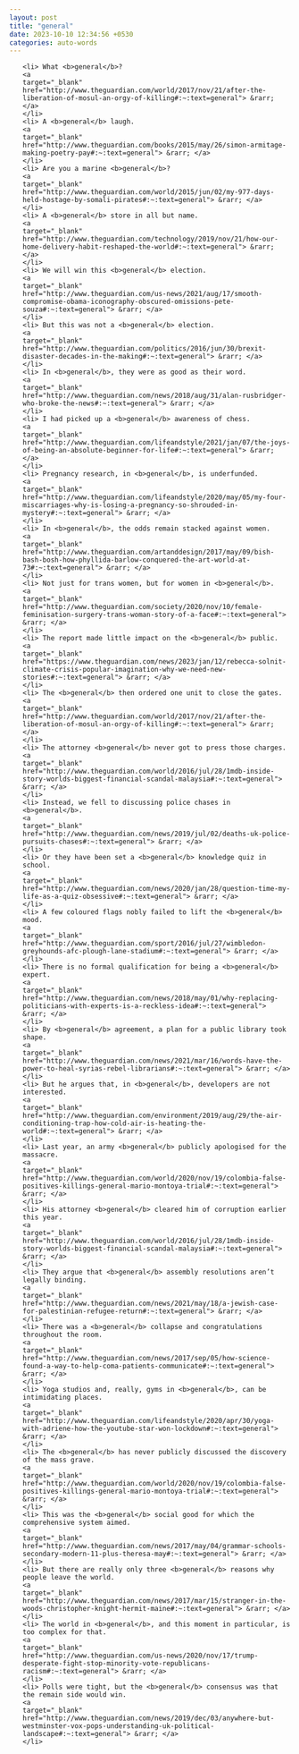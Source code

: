 ```yaml
---
layout: post
title: "general"
date: 2023-10-10 12:34:56 +0530
categories: auto-words
---
```

<ol>

    <li> What <b>general</b>?
    <a 
    target="_blank" 
    href="http://www.theguardian.com/world/2017/nov/21/after-the-liberation-of-mosul-an-orgy-of-killing#:~:text=general"> &rarr; </a>
    </li>
    <li> A <b>general</b> laugh.
    <a 
    target="_blank" 
    href="http://www.theguardian.com/books/2015/may/26/simon-armitage-making-poetry-pay#:~:text=general"> &rarr; </a>
    </li>
    <li> Are you a marine <b>general</b>?
    <a 
    target="_blank" 
    href="http://www.theguardian.com/world/2015/jun/02/my-977-days-held-hostage-by-somali-pirates#:~:text=general"> &rarr; </a>
    </li>
    <li> A <b>general</b> store in all but name.
    <a 
    target="_blank" 
    href="http://www.theguardian.com/technology/2019/nov/21/how-our-home-delivery-habit-reshaped-the-world#:~:text=general"> &rarr; </a>
    </li>
    <li> We will win this <b>general</b> election.
    <a 
    target="_blank" 
    href="http://www.theguardian.com/us-news/2021/aug/17/smooth-compromise-obama-iconography-obscured-omissions-pete-souza#:~:text=general"> &rarr; </a>
    </li>
    <li> But this was not a <b>general</b> election.
    <a 
    target="_blank" 
    href="http://www.theguardian.com/politics/2016/jun/30/brexit-disaster-decades-in-the-making#:~:text=general"> &rarr; </a>
    </li>
    <li> In <b>general</b>, they were as good as their word.
    <a 
    target="_blank" 
    href="http://www.theguardian.com/news/2018/aug/31/alan-rusbridger-who-broke-the-news#:~:text=general"> &rarr; </a>
    </li>
    <li> I had picked up a <b>general</b> awareness of chess.
    <a 
    target="_blank" 
    href="http://www.theguardian.com/lifeandstyle/2021/jan/07/the-joys-of-being-an-absolute-beginner-for-life#:~:text=general"> &rarr; </a>
    </li>
    <li> Pregnancy research, in <b>general</b>, is underfunded.
    <a 
    target="_blank" 
    href="http://www.theguardian.com/lifeandstyle/2020/may/05/my-four-miscarriages-why-is-losing-a-pregnancy-so-shrouded-in-mystery#:~:text=general"> &rarr; </a>
    </li>
    <li> In <b>general</b>, the odds remain stacked against women.
    <a 
    target="_blank" 
    href="http://www.theguardian.com/artanddesign/2017/may/09/bish-bash-bosh-how-phyllida-barlow-conquered-the-art-world-at-73#:~:text=general"> &rarr; </a>
    </li>
    <li> Not just for trans women, but for women in <b>general</b>.
    <a 
    target="_blank" 
    href="http://www.theguardian.com/society/2020/nov/10/female-feminisation-surgery-trans-woman-story-of-a-face#:~:text=general"> &rarr; </a>
    </li>
    <li> The report made little impact on the <b>general</b> public.
    <a 
    target="_blank" 
    href="https://www.theguardian.com/news/2023/jan/12/rebecca-solnit-climate-crisis-popular-imagination-why-we-need-new-stories#:~:text=general"> &rarr; </a>
    </li>
    <li> The <b>general</b> then ordered one unit to close the gates.
    <a 
    target="_blank" 
    href="http://www.theguardian.com/world/2017/nov/21/after-the-liberation-of-mosul-an-orgy-of-killing#:~:text=general"> &rarr; </a>
    </li>
    <li> The attorney <b>general</b> never got to press those charges.
    <a 
    target="_blank" 
    href="http://www.theguardian.com/world/2016/jul/28/1mdb-inside-story-worlds-biggest-financial-scandal-malaysia#:~:text=general"> &rarr; </a>
    </li>
    <li> Instead, we fell to discussing police chases in <b>general</b>.
    <a 
    target="_blank" 
    href="http://www.theguardian.com/news/2019/jul/02/deaths-uk-police-pursuits-chases#:~:text=general"> &rarr; </a>
    </li>
    <li> Or they have been set a <b>general</b> knowledge quiz in school.
    <a 
    target="_blank" 
    href="http://www.theguardian.com/news/2020/jan/28/question-time-my-life-as-a-quiz-obsessive#:~:text=general"> &rarr; </a>
    </li>
    <li> A few coloured flags nobly failed to lift the <b>general</b> mood.
    <a 
    target="_blank" 
    href="http://www.theguardian.com/sport/2016/jul/27/wimbledon-greyhounds-afc-plough-lane-stadium#:~:text=general"> &rarr; </a>
    </li>
    <li> There is no formal qualification for being a <b>general</b> expert.
    <a 
    target="_blank" 
    href="http://www.theguardian.com/news/2018/may/01/why-replacing-politicians-with-experts-is-a-reckless-idea#:~:text=general"> &rarr; </a>
    </li>
    <li> By <b>general</b> agreement, a plan for a public library took shape.
    <a 
    target="_blank" 
    href="http://www.theguardian.com/news/2021/mar/16/words-have-the-power-to-heal-syrias-rebel-librarians#:~:text=general"> &rarr; </a>
    </li>
    <li> But he argues that, in <b>general</b>, developers are not interested.
    <a 
    target="_blank" 
    href="http://www.theguardian.com/environment/2019/aug/29/the-air-conditioning-trap-how-cold-air-is-heating-the-world#:~:text=general"> &rarr; </a>
    </li>
    <li> Last year, an army <b>general</b> publicly apologised for the massacre.
    <a 
    target="_blank" 
    href="http://www.theguardian.com/world/2020/nov/19/colombia-false-positives-killings-general-mario-montoya-trial#:~:text=general"> &rarr; </a>
    </li>
    <li> His attorney <b>general</b> cleared him of corruption earlier this year.
    <a 
    target="_blank" 
    href="http://www.theguardian.com/world/2016/jul/28/1mdb-inside-story-worlds-biggest-financial-scandal-malaysia#:~:text=general"> &rarr; </a>
    </li>
    <li> They argue that <b>general</b> assembly resolutions aren’t legally binding.
    <a 
    target="_blank" 
    href="http://www.theguardian.com/news/2021/may/18/a-jewish-case-for-palestinian-refugee-return#:~:text=general"> &rarr; </a>
    </li>
    <li> There was a <b>general</b> collapse and congratulations throughout the room.
    <a 
    target="_blank" 
    href="http://www.theguardian.com/news/2017/sep/05/how-science-found-a-way-to-help-coma-patients-communicate#:~:text=general"> &rarr; </a>
    </li>
    <li> Yoga studios and, really, gyms in <b>general</b>, can be intimidating places.
    <a 
    target="_blank" 
    href="http://www.theguardian.com/lifeandstyle/2020/apr/30/yoga-with-adriene-how-the-youtube-star-won-lockdown#:~:text=general"> &rarr; </a>
    </li>
    <li> The <b>general</b> has never publicly discussed the discovery of the mass grave.
    <a 
    target="_blank" 
    href="http://www.theguardian.com/world/2020/nov/19/colombia-false-positives-killings-general-mario-montoya-trial#:~:text=general"> &rarr; </a>
    </li>
    <li> This was the <b>general</b> social good for which the comprehensive system aimed.
    <a 
    target="_blank" 
    href="http://www.theguardian.com/news/2017/may/04/grammar-schools-secondary-modern-11-plus-theresa-may#:~:text=general"> &rarr; </a>
    </li>
    <li> But there are really only three <b>general</b> reasons why people leave the world.
    <a 
    target="_blank" 
    href="http://www.theguardian.com/news/2017/mar/15/stranger-in-the-woods-christopher-knight-hermit-maine#:~:text=general"> &rarr; </a>
    </li>
    <li> The world in <b>general</b>, and this moment in particular, is too complex for that.
    <a 
    target="_blank" 
    href="http://www.theguardian.com/us-news/2020/nov/17/trump-desperate-fight-stop-minority-vote-republicans-racism#:~:text=general"> &rarr; </a>
    </li>
    <li> Polls were tight, but the <b>general</b> consensus was that the remain side would win.
    <a 
    target="_blank" 
    href="http://www.theguardian.com/news/2019/dec/03/anywhere-but-westminster-vox-pops-understanding-uk-political-landscape#:~:text=general"> &rarr; </a>
    </li>